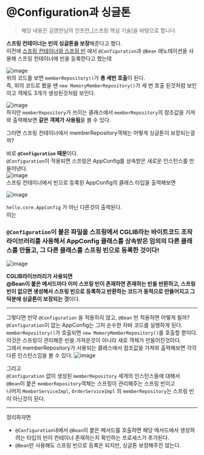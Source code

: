 # @Configuration과 싱글톤
> 해당 내용은 김영한님의 인프런_[스프링 핵심 기술]을 바탕으로 합니다.  


**스프링 컨테이너는 빈의 싱글톤을 보장**해준다고 했다.  
이전에 [스프링 컨테이너와 스프링 빈](https://github.com/MJeong00/TIL/blob/main/%EC%8A%A4%ED%94%84%EB%A7%81%20%EC%BB%A8%ED%85%8C%EC%9D%B4%EB%84%88%EC%99%80%20%EC%8A%A4%ED%94%84%EB%A7%81%20%EB%B9%88.md)
에서 `@Configuration`과 `@Bean` 애노테이션을 사용해 스프링 컨테이너에 빈을 등록한다고 했는데

![image](https://user-images.githubusercontent.com/108853290/183563832-ce74dc86-9ced-45c2-9a3a-85565418d09a.png)  
위의 코드를 보면 `memberRepository()`가 **총 세번 호출**이 된다.  
즉, 위의 코드로 봤을 땐 `new MemoryMemberRepository()`가 세 번 호출 된것처럼 보인이고 객체도 3개가 생성된것처럼 보인다.  

![image](https://user-images.githubusercontent.com/108853290/183565246-5a13c2cc-2997-44a4-9111-ed393844a52f.png)  
하지만 `memberRepository`가 쓰이는 클래스에서 `memberRepository`의 참조값을 가져와 출력해보면 **같은 객체가 사용됨**을 볼 수 있다.

그러면 스프링 컨테이너에서 memberRepository객체는 어떻게 싱글톤이 보장되는걸까?  

  
  
바로 **`@Configuration` 때문**이다.   
`@Configuration`이 적용되면 스프링은 AppConfig를 상속받은 새로운 인스턴스를 만들어낸다.   
![image](https://user-images.githubusercontent.com/108853290/183568181-c30e7cb1-2e0a-4b64-93db-466f5f59f319.png)  
스프링 컨테이너에서 빈으로 등록된 AppConfig의 클래스 타입을 출력해보면  

![image](https://user-images.githubusercontent.com/108853290/183568315-6667e71d-f57d-43d6-b857-f76dce716537.png)
  
`hello.core.AppConfig` 가 아닌 다른것이 출력된다.  
이는
### `@Configuration`이 붙은 파일을 스프링에서 CGLIB라는 바이트코드 조작 라이브러리를 사용해서 AppConfig 클래스를 상속받은 임의의 다른 클래스를 만들고, 그 다른 클래스를 스프링 빈으로 등록한 것이다!   
![image](https://user-images.githubusercontent.com/108853290/183568647-f34e208d-040b-4313-a1ed-7aa51e2c053b.png)   

**CGLIB라이브러리가 사용되면     
@Bean이 붙은 메서드마다 이미 스프링 빈이 존재하면 존재하는 빈을 반환하고, 스프링 빈이 없으면
생성해서 스프링 빈으로 등록하고 반환하는 코드가 동적으로 만들어지고 그 덕분에 싱글톤이 보장되는 것**이다.

---------------------------------------  

그렇다면 만약 `@Configuration` 을 적용하지 않고, `@Bean` 만 적용하면 어떻게 될까?      
`@Configuration`이 없는 AppConfig는 그저 순수한 자바 코드를 실행하게 된다. 
`memberRepository()`가 호출되면 `new MemoryMemberRepository()`를 호출할 뿐이다. 이것은 스프링이 관리해준 빈을 가져온것이 아니라 새로 객체가 만들어진것이다.   
그래서 memberRepository가 사용되는 클래스에서 참조값을 가져와 출력해보면 각각 다른 인스턴스임을 볼 수 있다.
![image](https://user-images.githubusercontent.com/108853290/183569814-e04dc5a8-dc23-4a03-821f-f60d042959ec.png)  

그리고   
`@Configuration` 없이 생성된 `memberRepository` 세개의 인스턴스들에 대해서    
`@Bean`이 붙은 `memberRepository`객체는 스프링이 관리해주는 스프링 빈이고   
나머지 `MemberServiceImpl`, `OrderServiceImpl` 의 `memberRepository`는 스프링 빈이 아닌것이 된다.
  

--------------------------------
 
정리하자면  
* `@Configuration`내에서 `@Bean`이 붙은 메서드를 호출하면 해당 메서드에서 생성하려는 타입의 빈이 컨테이너 존재하는지 확인하는 프로세스가 추가된다.   
* `@Bean`만 사용해도 스프링 빈으로 등록은 되지만, 싱글톤 보장해주진 않는다.
